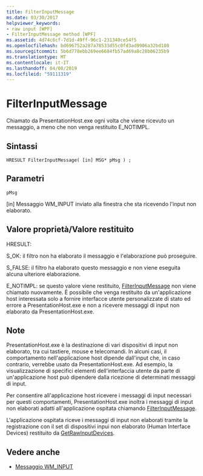 ```yaml
---
title: FilterInputMessage
ms.date: 03/30/2017
helpviewer_keywords:
- raw input [WPF]
- FilterInputMessage method [WPF]
ms.assetid: 4d74c6cf-7d1d-49ff-96c1-231340ce54f5
ms.openlocfilehash: bd696752a287a78533d55c0fd3ad9986a32bd180
ms.sourcegitcommit: 5b6d778ebb269ee6684fb57ad69a8c28b06235b9
ms.translationtype: MT
ms.contentlocale: it-IT
ms.lasthandoff: 04/08/2019
ms.locfileid: "59111319"
---
```

# <a name="filterinputmessage"></a>FilterInputMessage
Chiamato da PresentationHost.exe ogni volta che viene ricevuto un messaggio, a meno che non venga restituito E_NOTIMPL.  
  
## <a name="syntax"></a>Sintassi  
  
```  
HRESULT FilterInputMessage( [in] MSG* pMsg ) ;  
```  
  
## <a name="parameters"></a>Parametri  
 `pMsg`  
  
 [in] Messaggio WM_INPUT inviato alla finestra che sta ricevendo l'input non elaborato.  
  
## <a name="property-valuereturn-value"></a>Valore proprietà/Valore restituito  
 HRESULT:  
  
 S_OK: il filtro non ha elaborato il messaggio e l'elaborazione può proseguire.  
  
 S_FALSE: il filtro ha elaborato questo messaggio e non viene eseguita alcuna ulteriore elaborazione.  
  
 E_NOTIMPL: se questo valore viene restituito, [FilterInputMessage](filterinputmessage.md) non viene chiamato nuovamente. È possibile che venga restituito da un'applicazione host interessata solo a fornire interfacce utente personalizzate di stato ed errore a PresentationHost.exe e non a ricevere messaggi di input non elaborato da PresentationHost.exe.  
  
## <a name="remarks"></a>Note  
 PresentationHost.exe è la destinazione di vari dispositivi di input non elaborato, tra cui tastiere, mouse e telecomandi. In alcuni casi, il comportamento nell'applicazione host dipende dall'input che, in caso contrario, verrebbe usato da PresentationHost.exe. Ad esempio, la visualizzazione di specifici elementi dell'interfaccia utente da parte di un'applicazione host può dipendere dalla ricezione di determinati messaggi di input.  
  
 Per consentire all'applicazione host ricevere i messaggi di input necessari per questi comportamenti, PresentationHost.exe inoltra i messaggi di input non elaborati adatti all'applicazione ospitata chiamando [FilterInputMessage](filterinputmessage.md).  
  
 L'applicazione ospitata riceve i messaggi di input non elaborati tramite la registrazione con il set di dispositivi inpui non elaborato (Human Interface Devices) restituito da [GetRawInputDevices](getrawinputdevices.md).  
  
## <a name="see-also"></a>Vedere anche

- [Messaggio WM_INPUT](/windows/desktop/inputdev/wm-input)
